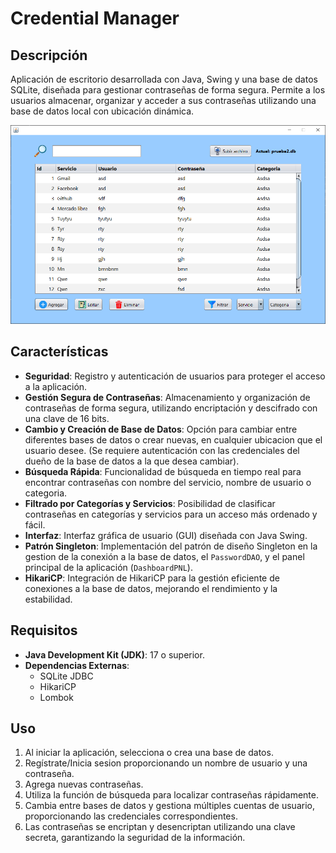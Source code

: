 # Credential Manager

## Descripción

Aplicación de escritorio desarrollada con Java, Swing y una base de datos SQLite, diseñada para gestionar contraseñas de forma segura. Permite a los usuarios almacenar, organizar y acceder a sus contraseñas utilizando una base de datos local con ubicación dinámica.

![Imagen](https://raw.githubusercontent.com/FrankSkep/Credential-Manager/refs/heads/main/screens/2.png?token=GHSAT0AAAAAACU2EQKLMVXQKS3CI6MWK7HYZXTT5UA)

## Características

- **Seguridad**: Registro y autenticación de usuarios para proteger el acceso a la aplicación.
- **Gestión Segura de Contraseñas**: Almacenamiento y organización de contraseñas de forma segura, utilizando encriptación y descifrado con una clave de 16 bits.
- **Cambio y Creación de Base de Datos**: Opción para cambiar entre diferentes bases de datos o crear nuevas, en cualquier ubicacion que el usuario desee. (Se requiere autenticación con las credenciales del dueño de la base de datos a la que desea cambiar).
- **Búsqueda Rápida**: Funcionalidad de búsqueda en tiempo real para encontrar contraseñas con nombre del servicio, nombre de usuario o categoria.
- **Filtrado por Categorías y Servicios**: Posibilidad de clasificar contraseñas en categorías y servicios para un acceso más ordenado y fácil.
- **Interfaz**: Interfaz gráfica de usuario (GUI) diseñada con Java Swing.
- **Patrón Singleton**: Implementación del patrón de diseño Singleton en la gestion de la conexión a la base de datos, el `PasswordDAO`, y el panel principal de la aplicación (`DashboardPNL`).
- **HikariCP**: Integración de HikariCP para la gestión eficiente de conexiones a la base de datos, mejorando el rendimiento y la estabilidad.

## Requisitos

- **Java Development Kit (JDK)**: 17 o superior.
- **Dependencias Externas**:
  - SQLite JDBC
  - HikariCP
  - Lombok

## Uso

1. Al iniciar la aplicación, selecciona o crea una base de datos.
2. Regístrate/Inicia sesion proporcionando un nombre de usuario y una contraseña.
3. Agrega nuevas contraseñas.
4. Utiliza la función de búsqueda para localizar contraseñas rápidamente.
5. Cambia entre bases de datos y gestiona múltiples cuentas de usuario, proporcionando las credenciales correspondientes.
6. Las contraseñas se encriptan y desencriptan utilizando una clave secreta, garantizando la seguridad de la información.
